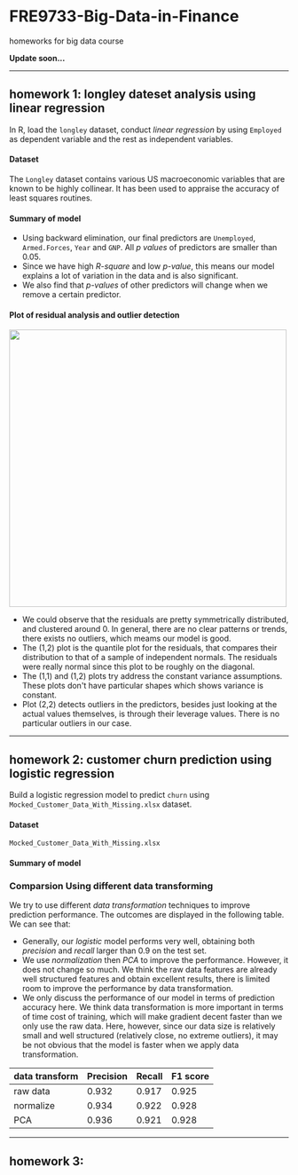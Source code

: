 # FRE9733-Big-Data-in-Finance
homeworks for big data course

**Update soon...**

-----------------------
## homework 1: longley dateset analysis using linear regression
In R, load the `longley` dataset, conduct *linear regression* by using `Employed` as dependent variable and the rest as independent variables. 
#### Dataset 
The `Longley` dataset contains various US macroeconomic variables that are known to be highly collinear. It has been used to appraise the accuracy of least squares routines.

#### Summary of model 
* Using backward elimination, our final predictors are `Unemployed`, `Armed.Forces`, `Year` and `GNP`. All *p values* of predictors are smaller than 0.05.
* Since we have high *R-square* and low *p-value*, this means our model explains a lot of variation in the data and is also significant. 
* We also find that *p-values* of other predictors will change when we remove a certain predictor. 

#### Plot of residual analysis and outlier detection
<img src="https://github.com/bondxue/FRE9733-Big-Data-in-Finance/blob/master/homework1-longleyDatasetTest/images/Rplot.png" width="500">

* We could observe that the residuals are pretty symmetrically distributed, and clustered around 0. In general, there are no clear patterns or trends, there exists no outliers,  which meams our model is good. 
* The (1,2) plot is the quantile plot for the residuals, that compares their distribution to that of a sample of independent normals. The residuals were really normal since this plot to be roughly on the diagonal.
* The (1,1) and (1,2) plots try address the constant variance assumptions. These plots don't have particular shapes which shows  variance is constant.
* Plot (2,2) detects outliers in the predictors, besides just looking at the actual values themselves, is through their leverage values. There is no particular outliers in our case. 

-----------------------
## homework 2:  customer churn prediction using logistic regression
Build a logistic regression model to predict `churn` using `Mocked_Customer_Data_With_Missing.xlsx` dataset.
#### Dataset 
`Mocked_Customer_Data_With_Missing.xlsx`
#### Summary of model 
### Comparsion Using different data transforming
We try to use different *data transformation* techniques to improve prediction performance. The outcomes are displayed in the following table. We can see that: 
+ Generally, our *logistic* model performs very well, obtaining both *precision* and *recall* larger than 0.9 on the test set.  
+ We use *normalization* then *PCA* to improve the performance. However, it  does not change so much.  We think the raw data features are already well structured features and obtain excellent results, there is limited room to improve the performance by data transformation. 
+ We only discuss the performance of our model in terms of prediction accuracy here. We think data transformation is more important in terms of time cost of training, which will make gradient decent faster than we only use the raw data. Here, however, since our data size is relatively small and well structured (relatively close, no extreme outliers), it may be not obvious that the model is faster when we apply data transformation. 

| data transform | Precision | Recall | F1 score |
| --- | --- | --- | --- |
| raw data | 0.932 | 0.917 | 0.925 |
| normalize | 0.934 | 0.922 | 0.928 |
| PCA | 0.936 | 0.921 | 0.928 |

-----------------------
## homework 3: 


